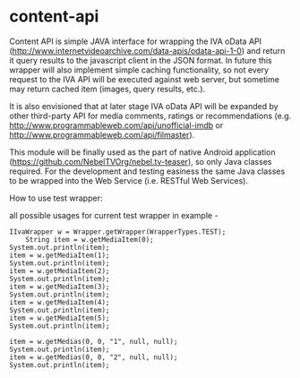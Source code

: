 content-api
===========
Content API is simple JAVA interface for wrapping the IVA oData API (http://www.internetvideoarchive.com/data-apis/odata-api-1-0)  and return it query results to the javascript client in the JSON format. In future this wrapper will also implement simple caching functionality, so not every request to the IVA API will be executed against web server, but sometime may return cached item (images, query results, etc.).

It is also envisioned that at later stage IVA oData API will be expanded by other third-party API for media comments, ratings or recommendations (e.g. http://www.programmableweb.com/api/unofficial-imdb or http://www.programmableweb.com/api/filmaster).

This module will be finally used as the part of native Android application (https://github.com/NebelTVOrg/nebel.tv-teaser), so only Java classes required. For the development and testing easiness the same Java classes to be wrapped into the Web Service (i.e. RESTful Web Services). 

How to use test wrapper:

all possible usages for current test wrapper in example - 

	IIvaWrapper w = Wrapper.getWrapper(WrapperTypes.TEST);
        String item = w.getMediaItem(0);
	System.out.println(item);
	item = w.getMediaItem(1);
	System.out.println(item);
	item = w.getMediaItem(2);
	System.out.println(item);
	item = w.getMediaItem(3);
	System.out.println(item);
	item = w.getMediaItem(4);
	System.out.println(item);
	item = w.getMediaItem(5);
	System.out.println(item);

	item = w.getMedias(0, 0, "1", null, null);
	System.out.println(item);
	item = w.getMedias(0, 0, "2", null, null);
	System.out.println(item);

